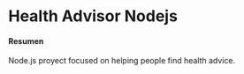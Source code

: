 # Health Advisor Nodejs

#### Resumen

Node.js proyect focused on helping people find health advice.